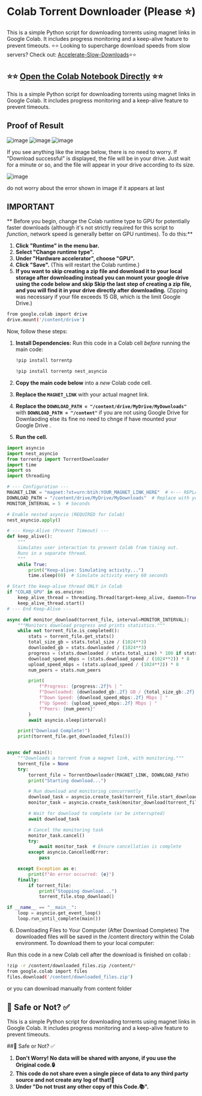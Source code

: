 # Colab Torrent Downloader (Please ⭐)

This is a simple Python script for downloading torrents using magnet links in Google Colab. It includes progress monitoring and a keep-alive feature to prevent timeouts.
⭐⭐ Looking to supercharge download speeds from slow servers? Check out:  [Accelerate-Slow-Downloads](https://github.com/Jaat2727/Accelerate-Slow-Downloads)⭐⭐


## ⭐⭐ [Open the Colab Notebook Directly](https://colab.research.google.com/github/Jaat2727/Torrent-Downloader-on-Collab-To-Google-Drive/blob/main/Best_Simple_TORRENT_DOWNLOADER.ipynb) ⭐⭐



This is a simple Python script for downloading torrents using magnet links in Google Colab. It includes progress monitoring and a keep-alive feature to prevent timeouts.
 

## Proof of Result
![image](https://github.com/user-attachments/assets/6d98e9b5-4338-42fa-87c9-e8c2c07c214b)
![image](https://github.com/user-attachments/assets/54c43665-d7d2-4f2d-a73c-84983d73a3f8)
![image](https://github.com/user-attachments/assets/d9a6d441-7181-4995-984e-00992e9f3488)

If you see anything like the image below, there is no need to worry. If "Download successful" is displayed, the file will be in your drive. Just wait for a minute or so, and the file will appear in your drive according to its size.

![image](https://github.com/user-attachments/assets/1d726dd2-1968-4726-8074-ead912babae2)

do not worry about the error shown in image if it appears at last  






## IMPORTANT
** Before you begin, change the Colab runtime type to GPU for potentially faster downloads (although it's not strictly required for this script to *function*, network speed is generally better on GPU runtimes).  To do this:**

1.  **Click "Runtime" in the menu bar.**
2.  **Select "Change runtime type".**
3.  **Under "Hardware accelerator", choose "GPU".**
4.  **Click "Save".**  (This will restart the Colab runtime.)
5.  **If you want to skip creating a zip file and download it to your local storage after downloading instead you can mount your google drive using the code below and skip Skip the last step of creating a zip file, and you will find it in your drive directly after downloading.** (Zipping was necessary if your file exceeds 15 GB, which is the limit Google Drive.)
    
```bash
from google.colab import drive
drive.mount('/content/drive')
```

Now, follow these steps:

1.  **Install Dependencies:** Run this code in a Colab cell *before* running the main code:

     ```bash
    !pip install torrentp
    ```

    ```bash
    !pip install torrentp nest_asyncio
    ```

3.  **Copy the main code below** into a *new* Colab code cell.
4.  **Replace the `MAGNET_LINK`** with your actual magnet link.
5.  **Replace the `DOWNLOAD_PATH = "/content/drive/MyDrive/MyDownloads"`** with  **`DOWNLOAD_PATH = "/content"`** if you are not using Google Drive for Downlaoding else its fine no need to chnge if have mounted your Google Drive .
6.  **Run the cell.**

```python
import asyncio
import nest_asyncio
from torrentp import TorrentDownloader
import time
import os
import threading

# --- Configuration ---
MAGNET_LINK = "magnet:?xt=urn:btih:YOUR_MAGNET_LINK_HERE"  # <--- REPLACE THIS!
DOWNLOAD_PATH = "/content/drive/MyDrive/MyDownloads"  # Replace with your desired path
MONITOR_INTERVAL = 5  # Seconds

# Enable nested asyncio (REQUIRED for Colab)
nest_asyncio.apply()

# --- Keep-Alive (Prevent Timeout) ---
def keep_alive():
    """
    Simulates user interaction to prevent Colab from timing out.
    Runs in a separate thread.
    """
    while True:
        print("Keep-alive: Simulating activity...")
        time.sleep(60)  # Simulate activity every 60 seconds

# Start the keep-alive thread ONLY in Colab
if "COLAB_GPU" in os.environ:
    keep_alive_thread = threading.Thread(target=keep_alive, daemon=True)
    keep_alive_thread.start()
# --- End Keep-Alive ---

async def monitor_download(torrent_file, interval=MONITOR_INTERVAL):
    """Monitors download progress and prints statistics."""
    while not torrent_file.is_completed():
        stats = torrent_file.get_stats()
        total_size_gb = stats.total_size / (1024**3)
        downloaded_gb = stats.downloaded / (1024**3)
        progress = (stats.downloaded / stats.total_size) * 100 if stats.total_size else 0
        download_speed_mbps = (stats.download_speed / (1024**2)) * 8
        upload_speed_mbps = (stats.upload_speed / (1024**2)) * 8
        num_peers = stats.num_peers

        print(
            f"Progress: {progress:.2f}% | "
            f"Downloaded: {downloaded_gb:.2f} GB / {total_size_gb:.2f} GB | "
            f"Down Speed: {download_speed_mbps:.2f} Mbps | "
            f"Up Speed: {upload_speed_mbps:.2f} Mbps | "
            f"Peers: {num_peers}"
        )
        await asyncio.sleep(interval)

    print("Download Complete!")
    print(torrent_file.get_downloaded_files())


async def main():
    """Downloads a torrent from a magnet link, with monitoring."""
    torrent_file = None
    try:
        torrent_file = TorrentDownloader(MAGNET_LINK, DOWNLOAD_PATH)
        print("Starting download...")

        # Run download and monitoring concurrently
        download_task = asyncio.create_task(torrent_file.start_download())
        monitor_task = asyncio.create_task(monitor_download(torrent_file))

        # Wait for download to complete (or be interrupted)
        await download_task

        # Cancel the monitoring task
        monitor_task.cancel()
        try:
            await monitor_task  # Ensure cancellation is complete
        except asyncio.CancelledError:
            pass

    except Exception as e:
        print(f"An error occurred: {e}")
    finally:
        if torrent_file:
            print("Stopping download...")
            torrent_file.stop_download()

if __name__ == "__main__":
    loop = asyncio.get_event_loop()
    loop.run_until_complete(main())

`````````````````````````````````

6.  Downloading Files to Your Computer (After Download Completes)
    The downloaded files will be saved in the /content directory within the Colab environment. To download them to your local computer:

Run this code in a new Colab cell after the download is finished on collab :

 ```bash
!zip -r /content/downloaded_files.zip /content/*
from google.colab import files
files.download('/content/downloaded_files.zip')
```

or you can download manually from content folder


## 🔐 Safe or Not? ✅

This is a simple Python script for downloading torrents using magnet links in Google Colab. It includes progress monitoring and a keep-alive feature to prevent timeouts.
 
##🔐 Safe or Not? ✅
1.  **Don't Worry! No data will be shared with anyone, if you use the Original code.🔒**
2.  **This code do not share even a single piece of data to any third party source and not create any log of that!🔑**
3.  **Under "Do not trust any other copy of this Code.📚".**

